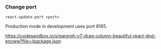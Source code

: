 
### Change port

`react-update-port <port>`

Production mode in development uses port 8165.


https://codesandbox.io/s/gargroh-v7-drag-column-beautiful-react-dnd-encww?file=/package.json

